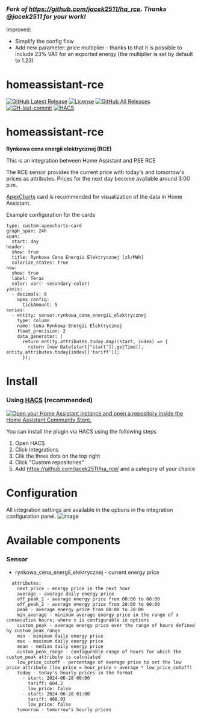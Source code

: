 ### *Fork of https://github.com/jacek2511/ha_rce. Thanks @jacek2511 for your work!*
Improved:
 * Simplify the config flow
 * Add new parameter: price multiplier - thanks to that it is possible to include 23% VAT for an exported energy (the multiplier is set by default to 1.23)
# homeassistant-rce

[![GitHub Latest Release][releases_shield]][latest_release] [![License][license-shield]](LICENSE) [![GitHub All Releases][downloads_total_shield]][releases] [![GH-last-commit][latest_commit]][commits] [![HACS][hacsbadge]][hacs]
<!-- [![usage_badge](https://img.shields.io/badge/dynamic/json?label=Usage&query=ha_rce.total&url=https://analytics.home-assistant.io/custom_integrations.json)](https://analytics.home-assistant.io) -->


# homeassistant-rce
**Rynkowa cena energii elektrycznej (RCE)**

This is an integration between Home Assistant and PSE RCE

The RCE sensor provides the current price with today's and tomorrow's prices as attributes. Prices for the next day become available around 3:00 p.m.

<a href="https://github.com/RomRider/apexcharts-card">ApexCharts</a> card is recommended for visualization of the data in Home Assistant.

Example configuration for the cards
<pre class="wp-block-code"><code>type: custom:apexcharts-card
graph_span: 24h
span:
  start: day
header:
  show: true
  title: Rynkowa Cena Energii Elektrycznej [zł/MWh]
  colorize_states: true
now:
  show: true
  label: Teraz
  color: var(--secondary-color)
yaxis:
  - decimals: 0
    apex_config:
      tickAmount: 5
series:
  - entity: sensor.rynkowa_cena_energii_elektrycznej
    type: column
    name: Cena Rynkowa Energii Elektrycznej
    float_precision: 2
    data_generator: |
      return entity.attributes.today.map((start, index) => {
        return [new Date(start["start"]).getTime(), entity.attributes.today[index]['tariff']];
      });</code></pre>

# Install

### Using [HACS](https://hacs.xyz/) (recommended)
[![Open your Home Assistant instance and open a repository inside the Home Assistant Community Store.](https://my.home-assistant.io/badges/hacs_repository.svg)](https://my.home-assistant.io/redirect/hacs_repository/?owner=jacek2511&repository=ha_rce&category=Integration)

You can install the plugin via HACS using the following steps

1. Open HACS
2. Click Integrations
3. Clik the three dots on the top right
4. Click "Custom repositories"
5. Add https://github.com/jacek2511/ha_rce/ and a category of your choice

# Configuration
All integration settings are available in the options in the integration configuration panel.
![image](https://github.com/user-attachments/assets/228cb8c6-c410-47a5-b0f6-41ddf82e2de4)

# Available components

### Sensor
* rynkowa_cena_energii_elektrycznej - current energy price

```
  attributes: 
    next_price - energy price in the next hour
    average - average daily energy price
    off_peak_1 - average energy price from 00:00 to 08:00
    off_peak_2 - average energy price from 20:00 to 00:00
    peak - average energy price from 08:00 to 20:00
    min_average - minimum average energy price in the range of x consecutive hours; where x is configurable in options
    custom_peak - average energy price over the range of hours defined by custom_peak_range
    min - minimum daily energy price
    max - maximum daily energy price
    mean - median daily energy price
    custom_peak_range - configurable range of hours for which the custom_peak attribute is calculated
    low_price_cutoff - percentage of average price to set the low price attribute (low_price = hour_price < average * low_price_cutoff)
    today - today's hourly prices in the format
      - start: 2024-06-28 00:00
        tariff: 604.2
        low_price: false
      - start: 2024-06-28 01:00
        tariff: 488.93
        low_price: false
    tomorrow - tomorrow's hourly prices
  ```

[hacs]: https://hacs.xyz
[hacsbadge]: https://img.shields.io/badge/HACS-Custom-orange.svg
[latest_release]: https://github.com/jacek2511/ha_rce/releases/latest
[releases_shield]: https://img.shields.io/github/release/jacek2511/ha_rce.svg?style=popout
[releases]: https://github.com/jacek2511/ha_rce/releases
[downloads_total_shield]: https://img.shields.io/github/downloads/jacek2511/ha_rce/total
[license-shield]: https://img.shields.io/github/license/jacek2511/ha_rce
[latest_commit]: https://img.shields.io/github/last-commit/jacek2511/ha_rce.svg?style=flat-square
[commits]: https://github.com/jack2511/ha_rce/commits/master
